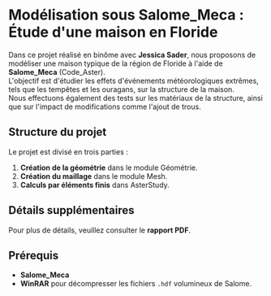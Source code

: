 # Modélisation sous Salome_Meca : Étude d'une maison en Floride  

Dans ce projet réalisé en binôme avec **Jessica Sader**, nous proposons de modéliser une maison typique de la région de Floride à l'aide de **Salome_Meca** (Code_Aster).  
L'objectif est d'étudier les effets d'événements météorologiques extrêmes, tels que les tempêtes et les ouragans, sur la structure de la maison.  
Nous effectuons également des tests sur les matériaux de la structure, ainsi que sur l'impact de modifications comme l'ajout de trous.  

## Structure du projet  
Le projet est divisé en trois parties :  
1. **Création de la géométrie** dans le module Géométrie.  
2. **Création du maillage** dans le module Mesh.  
3. **Calculs par éléments finis** dans AsterStudy.  

## Détails supplémentaires  
Pour plus de détails, veuillez consulter le **rapport PDF**.  

## Prérequis  
- **Salome_Meca**  
- **WinRAR** pour décompresser les fichiers `.hdf` volumineux de Salome.  
